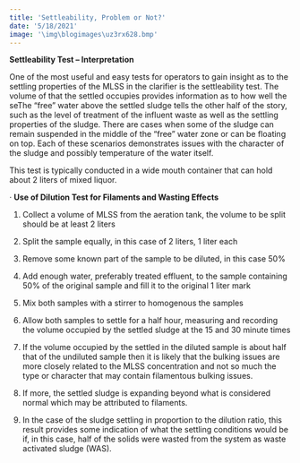 ```yaml
---
title: 'Settleability, Problem or Not?'
date: '5/18/2021'
image: '\img\blogimages\uz3rx628.bmp'
---
```


**Settleability Test – Interpretation**

One of the most useful and easy tests for operators to gain insight as to the settling properties of the MLSS in the clarifier is the settleability test. The volume of that the settled occupies provides information as to how well the seThe “free” water above the settled sludge tells the other half of the story, such as the level of treatment of the influent waste as well as the settling properties of the sludge. There are cases when some of the sludge can remain suspended in the middle of the “free” water zone or can be floating on top. Each of these scenarios demonstrates issues with the character of the sludge and possibly temperature of the water itself. 

This test is typically conducted in a wide mouth container that can hold about 2 liters of mixed liquor. 

· **Use of Dilution Test for Filaments and Wasting Effects**

1. Collect a volume of MLSS from the aeration tank, the volume to be split should be at least 2 liters

2. Split the sample equally, in this case of 2 liters, 1 liter each

3. Remove some known part of the sample to be diluted, in this case 50% 

4. Add enough water, preferably treated effluent, to the sample containing 50% of the original sample and fill it to the original 1 liter mark

5. Mix both samples with a stirrer to homogenous the samples

6. Allow both samples to settle for a half hour, measuring and recording the volume occupied by the settled sludge at the 15 and 30 minute times

7. If the volume occupied by the settled in the diluted sample is about half that of the undiluted sample then it is likely that the bulking issues are more closely related to the MLSS concentration and not so much the type or character that may contain filamentous bulking issues. 

8. If more, the settled sludge is expanding beyond what is considered normal which may be attributed to filaments.

9. In the case of the sludge settling in proportion to the dilution ratio, this result provides some indication of what the settling conditions would be if, in this case, half of the solids were wasted from the system as waste activated sludge (WAS).